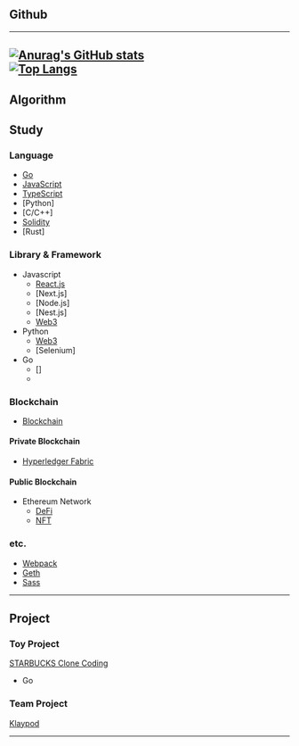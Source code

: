 ## Github
---
[![Anurag's GitHub stats](https://github-readme-stats.vercel.app/api?username=fdongfdong&theme=synthwave)](https://github.com/anuraghazra/github-readme-stats)
<br>
[![Top Langs](https://github-readme-stats.vercel.app/api/top-langs/?username=fdongfdong)](https://github.com/anuraghazra/github-readme-stats)
---

## Algorithm

## Study

### Language

- [Go](https://github.com/FDongFDong/go_language_practice)
- [JavaScript]()
- [TypeScript](https://github.com/FDongFDong/typescript_practice)
- [Python]
- [C/C++]
- [Solidity](https://github.com/FDongFDong/solidity_practice)
- [Rust]

### Library & Framework

- Javascript
  - [React.js](https://github.com/FdongFdong/react_practice)
  - [Next.js]
  - [Node.js]
  - [Nest.js]
  - [Web3](https://github.com/FDongFDong/web3-practice)
- Python
  - [Web3](https://github.com/FDongFDong/web3-practice)
  - [Selenium]
- Go
  - []
  - 
 
### Blockchain
- [Blockchain](https://github.com/FDongFDong/BlockChain_study)

#### Private Blockchain

- [Hyperledger Fabric](https://github.com/FDongFDong/Hyperledger_Fabric_practice)

#### Public Blockchain

- Ethereum Network
    - [DeFi](https://github.com/FDongFDong/DeFi_practice)
    - [NFT]()
### etc.

- [Webpack](https://github.com/FdongFdong/webpack_practice)
- [Geth](https://github.com/FDongFDong/go-ethereum-practice#readme)
- [Sass](https://github.com/FDongFDong/Sass_practice)
---


## Project

### Toy Project

[STARBUCKS Clone Coding](https://github.com/FDongFDong/STARTBUCKS/blob/main/README.md)

- Go


### Team Project

[Klaypod](https://github.com/FDongFDong/Klaypod)

___
